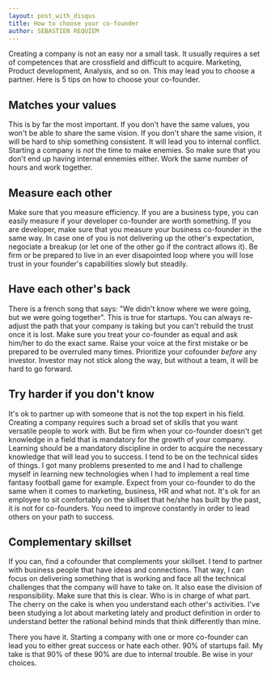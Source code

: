 ```yaml
---
layout: post_with_disqus
title: How to choose your co-founder
author: SEBASTIEN REQUIEM
---
```


<p class="intro">Creating a company is not an easy nor a small task. It usually requires a set of competences that are crossfield and difficult to acquire. Marketing, Product development, Analysis, and so on. This may lead you to choose a partner. Here is 5 tips on how to choose your co-founder.</p>

## Matches your values ##
This is by far the most important. If you don't have the same values, you won't be able to share the same vision. If you don't share the same vision, it will be hard to ship something consistent. It will lead you to internal conflict. Starting a company is *not* the time to make enemies. So make sure that you don't end up having internal ennemies either. Work the same number of hours and work together.

## Measure each other ##
Make sure that you measure efficiency. If you are a business type, you can easily measure if your developer co-founder are worth something. If you are developer, make sure that you measure your business co-founder in the same way. In case one of you is not delivering up the other's expectation, negociate a breakup (or let one of the other go if the contract allows it). Be firm or be prepared to live in an ever disapointed loop where you will lose trust in your founder's capabilities slowly but steadily.

## Have each other's back ##
There is a french song that says: "We didn't know where we were going, but we were going together". This is true for startups. You can always re-adjust the path that your company is taking but you can't rebuild the trust once it is lost. Make sure you treat your co-founder as equal and ask him/her to do the exact same. Raise your voice at the first mistake or be prepared to be overruled many times. Prioritize your cofounder *before* any investor. Investor may not stick along the way, but without a team, it will be hard to go forward.

## Try harder if you don't know ##
It's ok to partner up with someone that is not the top expert in his field. Creating a company requires such a broad set of skills that you want versatile people to work with. But be firm when your co-founder doesn't get knowledge in a field that is mandatory for the growth of your company. Learning should be a mandatory 
discipline in order to acquire the necessary knowledge that will lead you to success. I tend to be on the technical sides of things. I got many problems presented to me and I had to challenge myself in learning new technologies when I had to implement a real time fantasy football game for example. Expect from your co-founder to do the same when it comes to marketing, business, HR and what not. It's ok for an employee to sit comfortably on the skillset that he/she has built by the past, it is not for co-founders. You need to improve constantly in order to lead others on your path to success.

## Complementary skillset ##
If you can, find a cofounder that complements your skillset. I tend to partner with business people that have ideas and connections. That way, I can focus on delivering something that is working and face all the technical challenges that the company will have to take on.
It also ease the division of responsibility. Make sure that this is clear. Who is in charge of what part. The cherry on the cake is when you understand each other's activities. I've been studying a lot about marketing lately and product definition in order to understand better the rational behind minds that think differently than mine.

There you have it. Starting a company with one or more co-founder can lead you to either great success or hate each other. 90% of startups fail. My take is that 90% of these 90% are due to internal trouble. Be wise in your choices.
